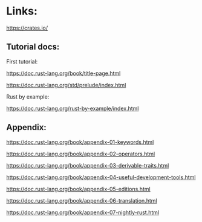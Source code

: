 # Links:
https://crates.io/

## Tutorial docs:
First tutorial:

https://doc.rust-lang.org/book/title-page.html

https://doc.rust-lang.org/std/prelude/index.html

Rust by example:

https://doc.rust-lang.org/rust-by-example/index.html


## Appendix:

https://doc.rust-lang.org/book/appendix-01-keywords.html

https://doc.rust-lang.org/book/appendix-02-operators.html

https://doc.rust-lang.org/book/appendix-03-derivable-traits.html

https://doc.rust-lang.org/book/appendix-04-useful-development-tools.html

https://doc.rust-lang.org/book/appendix-05-editions.html



https://doc.rust-lang.org/book/appendix-06-translation.html

https://doc.rust-lang.org/book/appendix-07-nightly-rust.html
